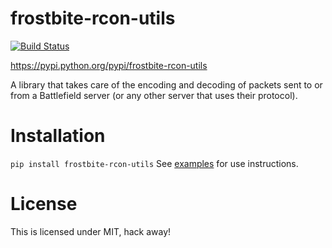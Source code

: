 frostbite-rcon-utils
====================
[![Build Status](https://travis-ci.org/edvinerikson/frostbite-rcon-utils-python.svg?branch=master)](https://travis-ci.org/edvinerikson/frostbite-rcon-utils-python)

https://pypi.python.org/pypi/frostbite-rcon-utils

A library that takes care of the encoding and decoding of packets sent to or from a Battlefield server (or any other server that uses their protocol).

# Installation
`pip install frostbite-rcon-utils`
See [examples](https://github.com/edvinerikson/frostbite-rcon-utils-python/tree/master/examples) for use instructions.

# License
This is licensed under MIT, hack away!